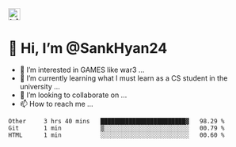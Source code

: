 ##  <img src="https://user-images.githubusercontent.com/1303154/88677602-1635ba80-d120-11ea-84d8-d263ba5fc3c0.gif" width="24px" alt="hi"> 
# 👋 Hi, I’m @SankHyan24
- 👀 I’m interested in GAMES like war3 ...
- 🌱 I’m currently learning what I must learn as a CS student in the university ...
- 💞️ I’m looking to collaborate on ...
- 📫 How to reach me ...

<!---
SankHyan24/SankHyan24 is a ✨ special ✨ repository because its `README.md` (this file) appears on your GitHub profile.
You can click the Preview link to take a look at your changes.
--->
<!--START_SECTION:waka-->
```text
Other     3 hrs 40 mins   ████████████████████████▓   98.29 % 
Git       1 min           ▒░░░░░░░░░░░░░░░░░░░░░░░░   00.79 % 
HTML      1 min           ░░░░░░░░░░░░░░░░░░░░░░░░░   00.60 % 
```
<!--END_SECTION:waka-->
